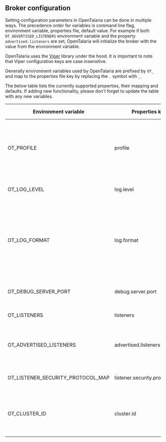 ## Broker configuration

Setting configuration parameters in OpenTalaria can be done in multiple ways. The precedence order for variables is command line flag, environment variable, properties file, default value. For example if both `OT_ADVERTISED_LISTENERS` environment variable and the property `advertised.listeners` are set, OpenTalaria will initialize the broker with the value from the environment variable. 

OpenTalaria uses the [Viper](https://github.com/spf13/viper) library under the hood. It is important to note that Viper configuration keys are case insensitive.

Generally environment variables used by OpenTalaria are prefixed by `OT_` and map to the properties file key by replacing the `.` symbol with `_`.

The below table lists the currently supported properties, their mapping and defaults. If adding new functionality, please don't forget to update the table with any new variables.

| Environment variable              | Properties key                 | Flag | Default value | Description                                                                                                                                                                                                                         |
| --------------------------------- | ------------------------------ | ---- | ------------- | ----------------------------------------------------------------------------------------------------------------------------------------------------------------------------------------------------------------------------------- |
| OT_PROFILE                        | profile                        | -    | -             | Sets the runtime profile for the broker. Accepted values are `localdev`, `dev`, `prod`. Starting the process with profile `localdev` exposes [expvar](https://pkg.go.dev/expvar) on port set by `OT_DEBUG_SERVER_PORT`.             |
| OT_LOG_LEVEL                      | log.level                      | -    | warn          | Sets the log level. Accepted values are `debug`, `info`, `warn`, `error`                                                                                                                                                            |
| OT_LOG_FORMAT                     | log.format                     | -    | text          | Sets the log format used by the logger. Accepted values are `json` and `text`. it is recommended to use `json` for production, which produces structured logs in json format that can be directly consumed by log management tools. |
| OT_DEBUG_SERVER_PORT              | debug.server.port              | -    | 9090          | Sets the debug port where the HTTP server for the `expvar` profile listens.                                                                                                                                                         |
| OT_LISTENERS                      | listeners                      | -    | -             | The address the socket server listens on.                                                                                                                                                                                           |
| OT_ADVERTISED_LISTENERS           | advertised.listeners           | -    | -             | Listener name, hostname and port the broker will advertise to clients. If not set, it uses the value for "listeners".                                                                                                               |
| OT_LISTENER_SECURITY_PROTOCOL_MAP | listener.security.protocol.map | -    | -             | Maps listener names to security protocols, the default is for them to be the same.                                                                                                                                                  |
| OT_CLUSTER_ID                     | cluster.id                     | -    | Random UUID   | Cluster ID associated with the broker. If not set, a new random UUID will be associated every time the broker is restarted.                                                                                                         |
